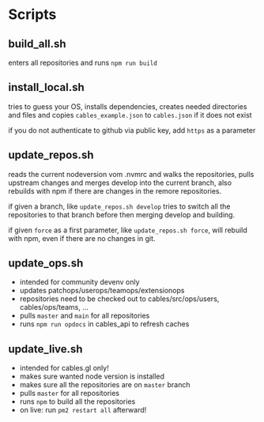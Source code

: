 # Scripts

## build_all.sh

enters all repositories and runs `npm run build`

## install_local.sh

tries to guess your OS, installs dependencies, creates needed directories and files and copies
`cables_example.json` to `cables.json` if it does not exist

if you do not authenticate to github via public key, add `https` as a parameter

## update_repos.sh

reads the current nodeversion vom .nvmrc and walks the repositories,
pulls upstream changes and merges develop into the current branch, also rebuilds with npm if there
are changes in the remore repositories.

if given a branch, like `update_repos.sh develop` tries to switch all the repositories to that
branch before then merging develop and building.

if given `force` as a first parameter, like `update_repos.sh force`, will rebuild with npm,
even if there are no changes in git.

## update_ops.sh

* intended for community devenv only
* updates patchops/userops/teamops/extensionops
* repositories need to be checked out to cables/src/ops/users, cables/ops/teams, ...
* pulls `master` and `main` for all repositories
* runs `npm run opdocs` in cables_api to refresh caches

## update_live.sh

* intended for cables.gl only!
* makes sure wanted node version is installed
* makes sure all the repositories are on `master` branch
* pulls `master` for all repositories
* runs `npm` to build all the repositories
* on live: run `pm2 restart all` afterward!

